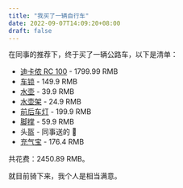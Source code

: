 ```yaml
---
title: "我买了一辆自行车"
date: 2022-09-07T14:09:20+08:00
draft: false
---
```


在同事的推荐下，终于买了一辆公路车，以下是清单：
* [迪卡侬 RC 100](https://www.decathlon.com.cn/zh/p/triban-rc-100-road-bike/_/R-p-306913) - 1799.99 RMB
* [车锁](https://www.decathlon.com.cn/zh/p/bike-lock-900-mini-d-cn/_/R-p-323952) - 149.9 RMB
* [水壶](https://www.decathlon.com.cn/zh/p/650-ml-m-cycling-water-bottle-fastflow/_/R-p-304308) - 39.9 RMB
* [水壶架](https://www.decathlon.com.cn/zh/p/500-bike-bottle-cage/_/R-p-152977) - 24.9 RMB
* [前后车灯](https://www.decathlon.com.cn/zh/p/920-st-led-usb-front-rear-bike-light-set/_/R-p-313171) - 199.9 RMB
* [脚撑](https://www.decathlon.com.cn/zh/p/500-chainstay-stand/_/R-p-12228) - 59.9 RMB
* 头盔 - 同事送的 🥳
* [充气宝](https://item.jd.com/100011339015.html) -  176.4 RMB


共花费：2450.89 RMB。

就目前骑下来，我个人是相当满意。
